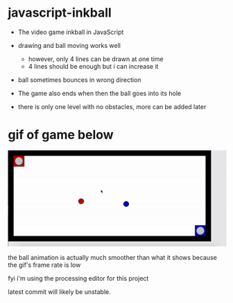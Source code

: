 # javascript-inkball

- The video game inkball in JavaScript

- drawing and ball moving works well
  - however, only 4 lines can be drawn at one time
  - 4 lines should be enough but i can increase it

- ball sometimes bounces in wrong direction

- The game also ends when then the ball goes into its hole

- there is only one level with no obstacles, more can be added later

# gif of game below

![](inkball_gif2.gif)

the ball animation is actually much smoother than what it shows because the gif's frame rate is low

fyi i'm using the processing editor for this project

latest commit will likely be unstable.


